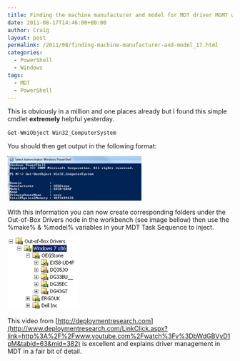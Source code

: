```yaml
---
title: Finding the machine manufacturer and model for MDT driver MGMT withPowershell
date: 2011-08-17T14:46:00+00:00
author: Craig
layout: post
permalink: /2011/08/finding-machine-manufacturer-and-model_17.html
categories:
  - PowerShell
  - Windows
tags:
  - MDT
  - PowerShell
---
```


This is obviously in a million and one places already but I found this simple cmdlet **extremely** helpful yesterday.

<!--more-->

```
Get-WmiObject Win32_ComputerSystem
```
You should then get output in the following format:

![](/assets/images/PS-300x100.png)

With this information you can now create corresponding folders under the Out-of-Box Drivers node in the workbench (see image bellow) then use the %make% & %model% variables in your MDT Task Sequence to inject.

![](/assets/images/Workbench.png)

This video from [http://deploymentresearch.com](http://www.deploymentresearch.com/LinkClick.aspx?link=http%3A%2F%2Fwww.youtube.com%2Fwatch%3Fv%3DbWdGBVyD1pM&tabid=63&mid=382) is excellent and explains driver management in MDT in a fair bit of detail.